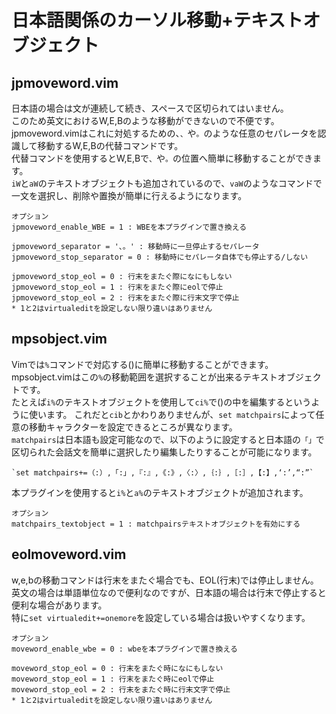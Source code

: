 
# 日本語関係のカーソル移動+テキストオブジェクト  

## jpmoveword.vim  
日本語の場合は文が連続して続き、スペースで区切られてはいません。  
このため英文におけるW,E,Bのような移動ができないので不便です。  
jpmoveword.vimはこれに対処するための、`、`や`。`のような任意のセパレータを認識して移動するW,E,Bの代替コマンドです。  
代替コマンドを使用するとW,E,Bで`、`や`。`の位置へ簡単に移動することができます。  
`iW`と`aW`のテキストオブジェクトも追加されているので、`vaW`のようなコマンドで一文を選択し、削除や置換が簡単に行えるようになります。  

    オプション
    jpmoveword_enable_WBE = 1 : WBEを本プラグインで置き換える

    jpmoveword_separator = '、。' : 移動時に一旦停止するセパレータ
    jpmoveword_stop_separator = 0 : 移動時にセパレータ自体でも停止する/しない

    jpmoveword_stop_eol = 0 : 行末をまたぐ際になにもしない
    jpmoveword_stop_eol = 1 : 行末をまたぐ際にeolで停止
    jpmoveword_stop_eol = 2 : 行末をまたぐ際に行末文字で停止
    * 1と2はvirtualeditを設定しない限り違いはありません

## mpsobject.vim  
Vimでは`%`コマンドで対応する()に簡単に移動することができます。  
mpsobject.vimはこの`%`の移動範囲を選択することが出来るテキストオブジェクトです。  
たとえば`i%`のテキストオブジェクトを使用して`ci%`で()の中を編集するというように使います。  これだと`cib`とかわりありませんが、`set matchpairs`によって任意の移動キャラクターを設定できるところが異なります。  
`matchpairs`は日本語も設定可能なので、以下のように設定すると日本語の`「」`で区切られた会話文を簡単に選択したり編集したりすることが可能になります。  

    `set matchpairs+=（:）,「:」,『:』,《:》,〈:〉,｛:｝,［:］,【:】,‘:’,“:”`

本プラグインを使用すると`i%`と`a%`のテキストオブジェクトが追加されます。

    オプション
    matchpairs_textobject = 1 : matchpairsテキストオブジェクトを有効にする

## eolmoveword.vim  
w,e,bの移動コマンドは行末をまたぐ場合でも、EOL(行末)では停止しません。  
英文の場合は単語単位なので便利なのですが、日本語の場合は行末で停止すると便利な場合があります。  
特に`set virtualedit+=onemore`を設定している場合は扱いやすくなります。  

    オプション
    moveword_enable_wbe = 0 : wbeを本プラグインで置き換える

    moveword_stop_eol = 0 : 行末をまたぐ時になにもしない
    moveword_stop_eol = 1 : 行末をまたぐ時にeolで停止
    moveword_stop_eol = 2 : 行末をまたぐ時に行末文字で停止
    * 1と2はvirtualeditを設定しない限り違いはありません
